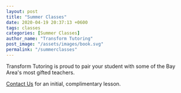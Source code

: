 ```yaml
---
layout: post
title: "Summer Classes"
date: 2020-04-19 20:37:13 +0600
tags: classes
categories: [Summer Classes]
author_name: "Transform Tutoring"
post_image: "/assets/images/book.svg"
permalink: "/summerclasses"
---
```



Transform Tutoring is proud to pair your student with some of the Bay Area's most gifted teachers. 

[Contact Us](/pages/contact) for an initial, complimentary lesson. 

